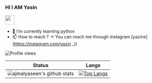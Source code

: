 
<h3 align="left">HI I AM Yasin</h3> <img src="https://raw.githubusercontent.com/MartinHeinz/MartinHeinz/master/wave.gif" width="30px">

- 🌱 I’m currently learning python 
- 📫 How to reach ? -> You can reach me through instagram [yazine](https://instagram.com/yazin
_))


<!---this is a ✨ special ✨ repository because its `README.md` (this file) appears on your GitHub profile.
You can click the Preview link to take a look at your changes.
--->



![Profile views](https://gpvc.arturio.dev/ajmalyaseen)


Status | Langs
 --- | ---
![ajmalyaseen's github stats](https://github-readme-stats.vercel.app/api?username=ajmalyaseen&theme=dark&show_icons=true) | [![Top Langs](https://github-readme-stats.vercel.app/api/top-langs/?username=ajmalyaseen&langs_count=8&layout=compact)](https://github.com/ajmalyaseen/)



